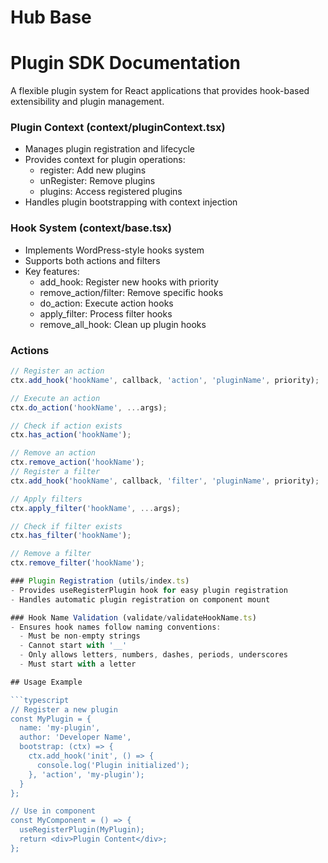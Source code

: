 # Hub Base
# Plugin SDK Documentation

A flexible plugin system for React applications that provides hook-based extensibility and plugin management.

### Plugin Context (context/pluginContext.tsx)
- Manages plugin registration and lifecycle
- Provides context for plugin operations:
  - register: Add new plugins
  - unRegister: Remove plugins
  - plugins: Access registered plugins
- Handles plugin bootstrapping with context injection

### Hook System (context/base.tsx)
- Implements WordPress-style hooks system
- Supports both actions and filters
- Key features:
  - add_hook: Register new hooks with priority
  - remove_action/filter: Remove specific hooks
  - do_action: Execute action hooks
  - apply_filter: Process filter hooks
  - remove_all_hook: Clean up plugin hooks
### Actions
```typescript
// Register an action
ctx.add_hook('hookName', callback, 'action', 'pluginName', priority);

// Execute an action
ctx.do_action('hookName', ...args);

// Check if action exists
ctx.has_action('hookName');

// Remove an action
ctx.remove_action('hookName');
// Register a filter
ctx.add_hook('hookName', callback, 'filter', 'pluginName', priority);

// Apply filters
ctx.apply_filter('hookName', ...args);

// Check if filter exists
ctx.has_filter('hookName');

// Remove a filter
ctx.remove_filter('hookName');

### Plugin Registration (utils/index.ts)
- Provides useRegisterPlugin hook for easy plugin registration
- Handles automatic plugin registration on component mount

### Hook Name Validation (validate/validateHookName.ts)
- Ensures hook names follow naming conventions:
  - Must be non-empty strings
  - Cannot start with '__'
  - Only allows letters, numbers, dashes, periods, underscores
  - Must start with a letter

## Usage Example

```typescript
// Register a new plugin
const MyPlugin = {
  name: 'my-plugin',
  author: 'Developer Name',
  bootstrap: (ctx) => {
    ctx.add_hook('init', () => {
      console.log('Plugin initialized');
    }, 'action', 'my-plugin');
  }
};

// Use in component
const MyComponent = () => {
  useRegisterPlugin(MyPlugin);
  return <div>Plugin Content</div>;
};
